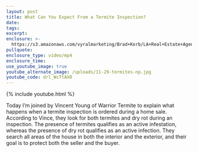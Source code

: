 ```yaml
---
layout: post
title: What Can You Expect From a Termite Inspection?
date:
tags:
excerpt:
enclosure: >-
  https://s3.amazonaws.com/vyralmarketing/Brad+Korb/LA+Real+Estate+Agent-+What+Can+You+Expect+From+a+Termite+Inspection%253F.mp4
pullquote:
enclosure_type: video/mp4
enclosure_time:
use_youtube_image: true
youtube_alternate_image: /uploads/11-29-termites-np.jpg
youtube_code: drl_WcTtAX0
---
```


{% include youtube.html %}

Today I’m joined by Vincent Young of Warrior Termite to explain what happens when a termite inspection is ordered during a home sale. According to Vince, they look for both termites and dry rot during an inspection. The presence of termites qualifies as an active infestation, whereas the presence of dry rot qualifies as an active infection. They search all areas of the house in both the interior and the exterior, and their goal is to protect both the seller and the buyer.